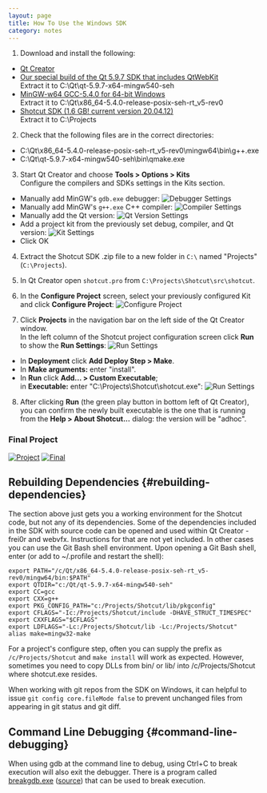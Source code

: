 ```yaml
---
layout: page
title: How To Use the Windows SDK
category: notes
---
```


1. Download and install the following:

  - [Qt Creator](https://www.qt.io/download-open-source/)
  - [Our special build of the Qt 5.9.7 SDK that includes QtWebKit](https://s3.amazonaws.com/misc.meltymedia/shotcut-build/qt-5.9.7-x64-mingw540-seh.txz)  
    Extract it to C:\Qt\qt-5.9.7-x64-mingw540-seh
  - [MinGW-w64 GCC-5.4.0 for 64-bit Windows](https://sourceforge.net/projects/mingw-w64/files/Toolchains%20targetting%20Win64/Personal%20Builds/mingw-builds/5.4.0/threads-posix/seh/x86_64-5.4.0-release-posix-seh-rt_v5-rev0.7z)  
    Extract it to C:\Qt\x86_64-5.4.0-release-posix-seh-rt_v5-rev0
  - [Shotcut SDK (1.6 GB! current version 20.04.12)](http://builds.us.meltytech.s3.amazonaws.com/shotcut/shotcut-win64-sdk-200412.zip)  
    Extract it to C:\Projects

2. Check that the following files are in the correct directories:

  - C:\Qt\x86_64-5.4.0-release-posix-seh-rt_v5-rev0\mingw64\bin\g++.exe
  - C:\Qt\qt-5.9.7-x64-mingw540-seh\bin\qmake.exe

3. Start Qt Creator and choose **Tools &gt; Options &gt; Kits**  
Configure the compilers and SDKs settings in the Kits section.

  - Manually add MinGW's `gdb.exe` debugger:
  ![Debugger Settings](debuggers_build_run.png)
  - Manually add MinGW's `g++.exe` C++ compiler:
  ![Compiler Settings](compilers_build_run2.png)
  - Manually add the Qt version:
  ![Qt Version Settings](versions_build_run.png)
  - Add a project kit from the previously set debug, compiler, and Qt version:
  ![Kit Settings](kits_build_run.png)
  - Click OK

4. Extract the Shotcut SDK .zip file to a new folder in `C:\` named "Projects" (`C:\Projects`).
5. In Qt Creator open `shotcut.pro` from `C:\Projects\Shotcut\src\shotcut`.
6. In the **Configure Project** screen, select your previously configured Kit
   and click **Configure Project**:
   ![Configure Project](configure_project.png)

7. Click **Projects** in the navigation bar on the left side of the Qt Creator window.  
   In the left column of the Shotcut project configuration screen click **Run**
   to show the **Run Settings**:
    ![Run Settings](run_settings.png)

  - In **Deployment** click **Add Deploy Step &gt; Make**.
  - In **Make arguments:** enter "install".
  - In **Run** click **Add... &gt; Custom Executable**;  
    in **Executable:** enter "C:\Projects\Shotcut\shotcut.exe":
    ![Run Settings](run_settings2.png)

8. After clicking **Run** (the green play button in bottom left of Qt Creator),
   you can confirm the newly built executable is the one that is running from the
   **Help &gt; About Shotcut...** dialog: the version will be "adhoc".

### Final Project

<a href="project.png">
<img src="project.png" alt="Project"></a>
<a href="final.png">
<img src="final.png" alt="Final"></a>

Rebuilding Dependencies {#rebuilding-dependencies}
-----------------------

The section above just gets you a working environment for the Shotcut
code, but not any of its dependencies. Some of the dependencies included
in the SDK with source code can be opened and used within Qt Creator -
frei0r and webvfx. Instructions for that are not yet included. In other
cases you can use the Git Bash shell environment. Upon opening a Git
Bash shell, enter (or add to ~/.profile and restart the shell):

    export PATH="/c/Qt/x86_64-5.4.0-release-posix-seh-rt_v5-rev0/mingw64/bin:$PATH"
    export QTDIR="c:/Qt/qt-5.9.7-x64-mingw540-seh"
    export CC=gcc
    export CXX=g++
    export PKG_CONFIG_PATH="c:/Projects/Shotcut/lib/pkgconfig"
    export CFLAGS="-Ic:/Projects/Shotcut/include -DHAVE_STRUCT_TIMESPEC"
    export CXXFLAGS="$CFLAGS"
    export LDFLAGS="-Lc:/Projects/Shotcut/lib -Lc:/Projects/Shotcut"
    alias make=mingw32-make

For a project's configure step, often you can supply the prefix as
`/c/Projects/Shotcut` and `make install` will work as expected. However,
sometimes you need to copy DLLs from bin/ or lib/ into
/c/Projects/Shotcut where shotcut.exe resides.

When working with git repos from the SDK on Windows, it can helpful to
issue `git config core.fileMode false` to prevent unchanged files from
appearing in git status and git diff.

Command Line Debugging {#command-line-debugging}
----------------------

When using gdb at the command line to debug, using Ctrl+C to break
execution will also exit the debugger. There is a program called
[breakgdb.exe](https://s3.amazonaws.com/misc.meltymedia/shotcut-build/breakgdb.exe) ([source](https://s3.amazonaws.com/misc.meltymedia/shotcut-build/debugbreak.c)) that can be used to break
execution.
